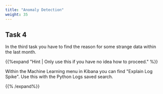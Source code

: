 ```yaml
---
title: "Anomaly Detection"
weight: 35
---
```

## Task 4

In the third task you have to find the reason for some strange data within the last month.

{{%expand "Hint | Only use this if you have no idea how to proceed." %}}

Within the Machine Learning menu in Kibana you can find "Explain Log Spike". Use this with the Python Logs saved search.

{{% /expand%}}

